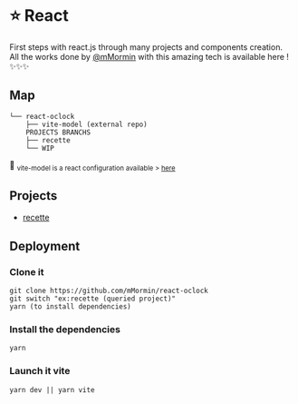 
# ⭐ React
First steps with react.js through many projects and components creation. </br>
All the works done by [@mMormin](https://github.com/mMormin) with this amazing tech is available here !
✨✨✨


## Map
```text
└── react-oclock
    ├── vite-model (external repo)
    PROJECTS BRANCHS
    ├── recette
    └── WIP
```
👮 <sub> vite-model is a react configuration available > [here](https://github.com/O-clock-Cheesecake/React-modele-vite)</sub>
</br>

## Projects
- [recette](https://github.com/mMormin/react-oclock_mMormin/tree/recette)


## Deployment
### Clone it
```cli
git clone https://github.com/mMormin/react-oclock
git switch "ex:recette (queried project)" 
yarn (to install dependencies)
```

### Install the dependencies
```cli
yarn
```

### Launch it vite
```cli
yarn dev || yarn vite
```